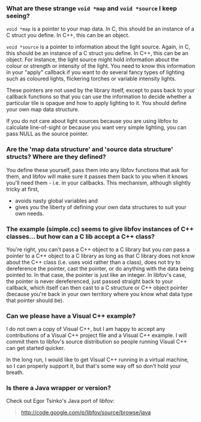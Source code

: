 ### What are these strange `void *map` and `void *source` I keep seeing? ###

`void *map` is a pointer to your map data. In C, this should be an instance of a C struct you define. In C++, this can be an object.

`void *source` is a pointer to information about the light source. Again, in C, this should be an instance of a C struct you define. In C++, this can be an object. For instance, the light source might hold information about the colour or strength or intensity of the light. You need to know this information in your "apply" callback if you want to do several fancy types of lighting such as coloured lights, flickering torches or variable intensity lights.

These pointers are not used by the library itself, except to pass back to your callback functions so that you can use the information to decide whether a particular tile is opaque and how to apply lighting to it. You should define your own map data structure.

If you do not care about light sources because you are using libfov to calculate line-of-sight or because you want very simple lighting, you can pass NULL as the source pointer.

### Are the 'map data structure' and 'source data structure' structs? Where are they defined? ###

You define these yourself, pass them into any libfov functions that ask for them, and libfov will make sure it passes them back to you when it knows you'll need them - i.e. in your callbacks. This mechanism, although slightly tricky at first,
  * avoids nasty global variables and
  * gives you the liberty of defining your own data structures to suit your own needs.

### The example (simple.cc) seems to give libfov instances of C++ classes... but how can a C lib accept a C++ class? ###

You're right, you can't pass a C++ object to a C library but you _can_ pass a pointer to a C++ object to a C library as long as that C library does not know about the C++ class (i.e. uses void rather than a class), does not try to dereference the pointer, cast the pointer, or do anything with the data being pointed to. In that case, the pointer is just like an integer. In libfov's case, the pointer is never dereferenced, just passed straight back to your callback, which itself can then cast to a C structure or C++ object pointer (because you're back in your own territory where you know what data type that pointer should be).

### Can we please have a Visual C++ example? ###

I do not own a copy of Visual C++, but I am happy to accept any contributions of a Visual C++ project file and a Visual C++ example. I will commit them to libfov's source distribution so people running Visual C++ can get started quicker.

In the long run, I would like to get Visual C++ running in a virtual machine, so I can properly support it, but that's some way off so don't hold your breath.

### Is there a Java wrapper or version? ###

Check out Egor Tsinko's Java port of libfov:
> http://code.google.com/p/libfov/source/browse/java